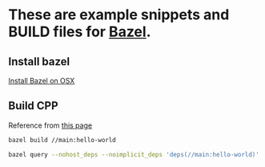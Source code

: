# These are example snippets and BUILD files for [Bazel](https://github.com/bazelbuild/bazel).

## Install bazel
[Install Bazel on OSX](https://docs.bazel.build/versions/master/install-os-x.html)

## Build CPP

Reference from [this page](https://docs.bazel.build/versions/master/tutorial/cpp.html)

```bash
bazel build //main:hello-world

bazel query --nohost_deps --noimplicit_deps 'deps(//main:hello-world)' --output graph

```



